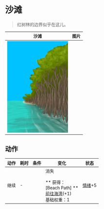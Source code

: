 # 沙滩  
> 红树林的边界似乎在这儿。  
  
  沙滩  |   图片   
 ----  |  ----:   
   |  <img decoding="async" src="Sprite/MangrovesToBeach.png" href="a.md" style="max-width:300px;max-height:300px;">   
  
## 动作  
动作  |  耗时  |  条件  |  变化  |  状态  
----  |  ----  |  ----  |  ----  |  ----  
继续<br>  |  -  |    |  消失<br><br>** 获得： **<br>** [Beach Path] **<br>  [前往海湾](Path_MangrovesToBay.md)(+1)<br>基础权重：1<br>  |  [情绪](Morale.md)+5  
